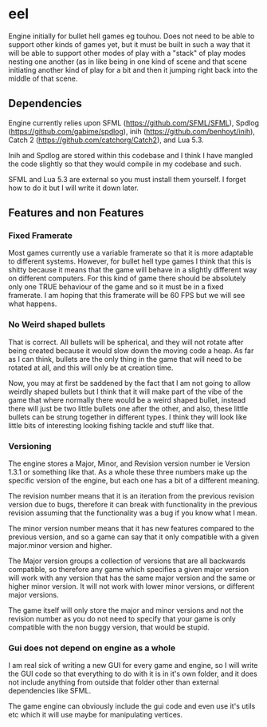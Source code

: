 # eel
Engine initially for bullet hell games eg touhou. Does not need to be able to support other kinds of games yet, but it must be built in such a way that it will be able to support other modes of play with a "stack" of play modes nesting one another (as in like being in one kind of scene and that scene initiating another kind of play for a bit and then it jumping right back into the middle of that scene.

## Dependencies
Engine currently relies upon SFML (https://github.com/SFML/SFML), Spdlog (https://github.com/gabime/spdlog), inih
(https://github.com/benhoyt/inih), Catch 2 (https://github.com/catchorg/Catch2), and Lua 5.3.

Inih and Spdlog are stored within this codebase and I think I have mangled the code slightly so that they would compile
in my codebase and such.

SFML and Lua 5.3 are external so you must install them yourself. I forget how to do it but I will write it down later.

## Features and non Features
### Fixed Framerate
Most games currently use a variable framerate so that it is more adaptable to different systems. However, for bullet
hell type games I think that this is shitty because it means that the game will behave in a slightly different way on
different computers. For this kind of game there should be absolutely only one TRUE behaviour of the game and so it must
be in a fixed framerate. I am hoping that this framerate will be 60 FPS but we will see what happens.

### No Weird shaped bullets
That is correct. All bullets will be spherical, and they will not rotate after being created because it would slow down
the moving code a heap. As far as I can think, bullets are the only thing in the game that will need to be rotated at
all, and this will only be at creation time.

Now, you may at first be saddened by the fact that I am not going to allow weirdly shaped bullets but I think that it
will make part of the vibe of the game that where normally there would be a weird shaped bullet, instead there will just
be two little bullets one after the other, and also, these little bullets can be strung together in different types. I
think they will look like little bits of interesting looking fishing tackle and stuff like that.

### Versioning
The engine stores a Major, Minor, and Revision version number ie Version 1.3.1 or something like that. As a whole these
three numbers make up the specific version of the engine, but each one has a bit of a different meaning.

The revision number means that it is an iteration from the previous revision version due to bugs, therefore it can
break with functionality in the previous revision assuming that the functionality was a bug if you know what I mean.

The minor version number means that it has new features compared to the previous version, and so a game can say that
it only compatible with a given major.minor version and higher.

The Major version groups a collection of versions that are all backwards compatible, so therefore any game which
specifies a given major version will work with any version that has the same major version and the same or higher
minor version. It will not work with lower minor versions, or different major versions.

The game itself will only store the major and minor versions and not the revision number as you do not need to specify
that your game is only compatible with the non buggy version, that would be stupid.

### Gui does not depend on engine as a whole
I am real sick of writing a new GUI for every game and engine, so I will write the GUI code so that everything to do
with it is in it's own folder, and it does not include anything from outside that folder other than external
dependencies like SFML.

The game engine can obviously include the gui code and even use it's utils etc which it will use maybe for manipulating
vertices.
